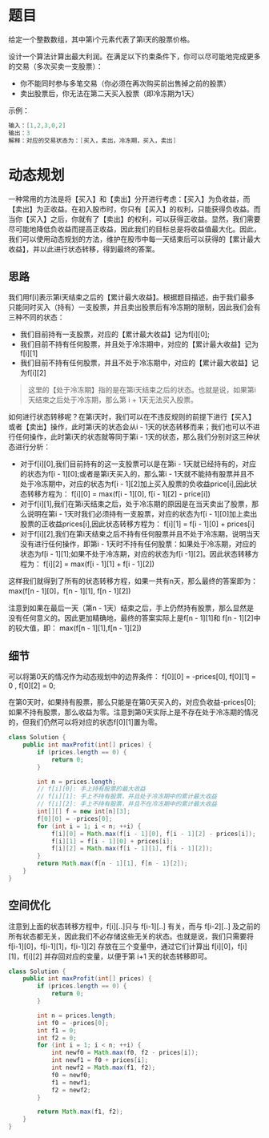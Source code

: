 # 题目
给定一个整数数组，其中第i个元素代表了第i天的股票价格。

设计一个算法计算出最大利润。在满足以下约束条件下，你可以尽可能地完成更多的交易（多次买卖一支股票）：
- 你不能同时参与多笔交易（你必须在再次购买前出售掉之前的股票）
- 卖出股票后，你无法在第二天买入股票（即冷冻期为1天）

示例：
```java
输入：[1,2,3,0,2]
输出：3
解释：对应的交易状态为：[买入，卖出，冷冻期，买入，卖出]
```

# 动态规划
一种常用的方法是将【买入】和【卖出】分开进行考虑：【买入】为负收益，而【卖出】为正收益。在初入股市时，你只有【买入】的权利，只能获得负收益。而当你【买入】之后，你就有了【卖出】的权利，可以获得正收益。显然，我们需要尽可能地降低负收益而提高正收益，因此我们的目标总是将收益值最大化。因此，我们可以使用动态规划的方法，维护在股市中每一天结束后可以获得的【累计最大收益】，并以此进行状态转移，得到最终的答案。

## 思路
我们用f[i]表示第i天结束之后的【累计最大收益】。根据题目描述，由于我们最多只能同时买入（持有）一支股票，并且卖出股票后有冷冻期的限制，因此我们会有三种不同的状态：
- 我们目前持有一支股票，对应的【累计最大收益】记为f[i][0];
- 我们目前不持有任何股票，并且处于冷冻期中，对应的【累计最大收益】记为f[i][1]
- 我们目前不持有任何股票，并且不处于冷冻期中，对应的【累计最大收益】记为f[i][2]

> 这里的【处于冷冻期】指的是在第i天结束之后的状态。也就是说，如果第i天结束之后处于冷冻期，那么第 i + 1天无法买入股票。

如何进行状态转移呢？在第i天时，我们可以在不违反规则的前提下进行【买入】或者【卖出】操作，此时第i天的状态会从i - 1天的状态转移而来；我们也可以不进行任何操作，此时第i天的状态就等同于第i - 1天的状态，那么我们分别对这三种状态进行分析：
- 对于f[i][0],我们目前持有的这一支股票可以是在第i - 1天就已经持有的，对应的状态为f[i - 1][0];或者是第i天买入的，那么第i - 1天就不能持有股票并且不处于冷冻期中，对应的状态为f[i - 1][2]加上买入股票的负收益price[i],因此状态转移方程为：   f[i][0] = max(f[i - 1][0], f[i - 1][2] - price[i])
- 对于f[i][1],我们在第i天结束之后，处于冷冻期的原因是在当天卖出了股票，那么说明在第i - 1天时我们必须持有一支股票，对应的状态为f[i - 1][0]加上卖出股票的正收益prices[i],因此状态转移方程为： f[i][1] = f[i - 1][0] + prices[i]
- 对于f[i][2],我们在第i天结束之后不持有任何股票并且不处于冷冻期，说明当天没有进行任何操作，即第i - 1天时不持有任何股票：如果处于冷冻期，对应的状态为f[i - 1][1];如果不处于冷冻期，对应的状态为f[i -1][2]。因此状态转移方程为： f[i][2] = max(f[i - 1][1] + f[i - 1][2])

这样我们就得到了所有的状态转移方程，如果一共有n天，那么最终的答案即为：  max(f[n - 1][0]，f[n - 1][1], f[n - 1][2])

注意到如果在最后一天（第n - 1天）结束之后，手上仍然持有股票，那么显然是没有任何意义的。因此更加精确地，最终的答案实际上是f[n - 1][1]和 f[n - 1][2]中的较大值，即：
max(f[n - 1][1],f[n - 1][2])

## 细节
可以将第0天的情况作为动态规划中的边界条件：  f[0][0] = -prices[0], f[0][1] = 0 , f[0][2] = 0;

在第0天时，如果持有股票，那么只能是在第0天买入的，对应负收益-prices[0];如果不持有股票，那么收益为零。注意到第0天实际上是不存在处于冷冻期的情况的，但我们仍然可以将对应的状态f[0][1]置为零。

```java
class Solution {
    public int maxProfit(int[] prices) {
        if (prices.length == 0) {
            return 0;
        }

        int n = prices.length;
        // f[i][0]: 手上持有股票的最大收益
        // f[i][1]: 手上不持有股票，并且处于冷冻期中的累计最大收益
        // f[i][2]: 手上不持有股票，并且不在冷冻期中的累计最大收益
        int[][] f = new int[n][3];
        f[0][0] = -prices[0];
        for (int i = 1; i < n; ++i) {
            f[i][0] = Math.max(f[i - 1][0], f[i - 1][2] - prices[i]);
            f[i][1] = f[i - 1][0] + prices[i];
            f[i][2] = Math.max(f[i - 1][1], f[i - 1][2]);
        }
        return Math.max(f[n - 1][1], f[n - 1][2]);
    }
}
```
## 空间优化
注意到上面的状态转移方程中，f[i][..]只与 f[i-1][..] 有关，而与 f[i-2][..] 及之前的所有状态都无关，因此我们不必存储这些无关的状态。也就是说，我们只需要将 f[i-1][0]，f[i-1][1]，f[i-1][2] 存放在三个变量中，通过它们计算出 f[i][0]，f[i][1]，f[i][2] 并存回对应的变量，以便于第 i+1 天的状态转移即可。
```java
class Solution {
    public int maxProfit(int[] prices) {
        if (prices.length == 0) {
            return 0;
        }

        int n = prices.length;
        int f0 = -prices[0];
        int f1 = 0;
        int f2 = 0;
        for (int i = 1; i < n; ++i) {
            int newf0 = Math.max(f0, f2 - prices[i]);
            int newf1 = f0 + prices[i];
            int newf2 = Math.max(f1, f2);
            f0 = newf0;
            f1 = newf1;
            f2 = newf2;
        }

        return Math.max(f1, f2);
    }
}
```
 


